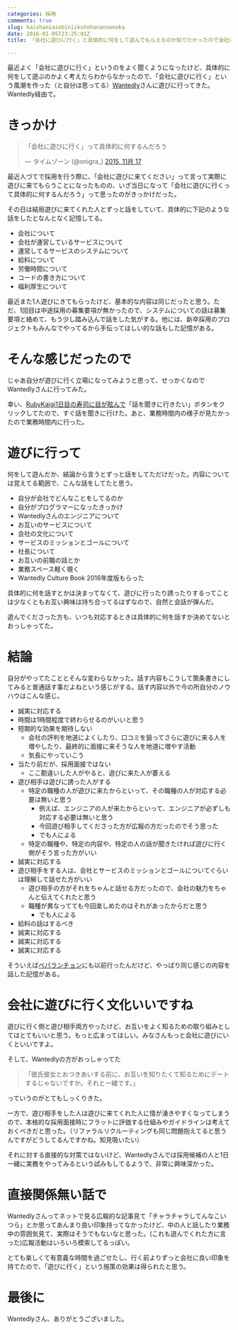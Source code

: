 ```yaml
---
categories: 採用
comments: true
slug: kaishaniasobiniikutohanannanoka
date: 2016-01-05T23:25:01Z
title: 「会社に遊びに行く」と具体的に何をして遊んでもらえるのか知りたかったので会社に遊びに行ってきた

---
```


最近よく「会社に遊びに行く」というのをよく聞くようになったけど、具体的に何をして遊ぶのかよく考えたらわからなかったので、「会社に遊びに行く」という風潮を作った（と自分は思ってる）[Wantedly](https://www.wantedly.com/)さんに遊びに行ってきた。Wantedly経由で。

# きっかけ

<blockquote class="twitter-tweet" lang="ja"><p lang="ja" dir="ltr">「会社に遊びに行く」って具体的に何するんだろう</p>&mdash; タイムゾーン (@onigra_) <a href="https://twitter.com/onigra_/status/666491084030111744">2015, 11月 17</a></blockquote>
<script async src="//platform.twitter.com/widgets.js" charset="utf-8"></script>

最近人づてで採用を行う際に、「会社に遊びに来てください」って言って実際に遊びに来てもらうことになったものの、いざ当日になって「会社に遊びに行くって具体的に何するんだろう」って思ったのがきっかけだった。

その日は結局遊びに来てくれた人とずっと話をしていて、具体的に下記のような話をしたとなんとなく記憶してる。

- 会社について
- 会社が運営しているサービスについて
- 運営してるサービスのシステムについて
- 給料について
- 労働時間について
- コードの書き方について
- 福利厚生について

最近また1人遊びにきてもらったけど、基本的な内容は同じだったと思う。ただ、1回目は中途採用の募集要項が無かったので、システムについての話は募集要項と絡めて、もう少し踏み込んで話をした気がする。他には、新卒採用のプロジェクトもみんなでやってるから手伝ってほしい的な話もした記憶がある。

# そんな感じだったので

じゃあ自分が遊びに行く立場になってみようと思って、せっかくなのでWantedlyさんに行ってみた。

幸い、[RubyKaigi1日目の寿司に目が眩んで](https://www.wantedly.com/projects/37162)「話を聞きに行きたい」ボタンをクリックしてたので、すぐ話を聞きに行けた。あと、業務時間内の様子が見たかったので業務時間内に行った。

# 遊びに行って

何をして遊んだか、結論から言うとずっと話をしてただけだった。内容については覚えてる範囲で、こんな話をしてたと思う。

- 自分が会社でどんなことをしてるのか
- 自分がプログラマーになったきっかけ
- Wantedlyさんのエンジニアについて
- お互いのサービスについて
- 会社の文化について
- サービスのミッションとゴールについて
- 社長について
- お互いの前職の話とか
- 業務スペース軽く覗く
- Wantedly Culture Book 2016年度版もらった

具体的に何を話すとかは決まってなくて、遊びに行ったり誘ったりするってことは少なくともお互い興味は持ち合ってるはずなので、自然と会話が弾んだ。

遊んでくださった方も、いつも対応するときは具体的に何を話すか決めてないとおっしゃってた。

# 結論

自分がやってたこととそんな変わらなかった。話す内容もこうして箇条書きにしてみると普通話す事だよねという感じがする。話す内容以外で今の所自分のノウハウはこんな感じ。

- 誠実に対応する
- 時間は1時間程度で終わらせるのがいいと思う
- 短期的な効果を期待しない
  - 会社の評判を地道によくしたり、口コミを狙ってさらに遊びに来る人を増やしたり、最終的に面接に来そうな人を地道に増やす活動
  - 気長にやっていこう
- 当たり前だが、採用面接ではない
  - ここ勘違いした人がやると、遊びに来た人が萎える
- 遊び相手は遊びに誘った人がする
  - 特定の職種の人が遊びに来たからといって、その職種の人が対応する必要は無いと思う
    - 例えば、エンジニアの人が来たからといって、エンジニアが必ずしも対応する必要は無いと思う
    - 今回遊び相手してくださった方が広報の方だったのでそう思った
    - でも人による
  - 特定の職種や、特定の内容や、特定の人の話が聞きたければ遊びに行く側がそう言った方がいい
- 誠実に対応する
- 遊び相手をする人は、会社とサービスのミッションとゴールについてぐらいは理解して話せた方がいい
  - 遊び相手の方がそれをちゃんと話せる方だったので、会社の魅力をちゃんと伝えてくれたと思う
  - 職種が異なってても今回楽しめたのはそれがあったからだと思う
    - でも人による
- 給料の話はするべき
- 誠実に対応する
- 誠実に対応する
- 誠実に対応する

そういえば[ペパランチョン](https://pepabo.com/recruit/pepaluncheon/)にも以前行ったんだけど、やっぱり同じ感じの内容を話した記憶がある。

# 会社に遊びに行く文化いいですね

遊びに行く側と遊び相手両方やったけど、お互いをよく知るための取り組みとしてはとてもいいと思う。もっと広まってほしい。みなさんもっと会社に遊びにいくといいですよ。

そして、Wantedlyの方がおっしゃってた

> 「彼氏彼女とおつきあいする前に、お互いを知りたくて知るためにデートするじゃないですか。それと一緒です。」

っていうのがとてもしっくりきた。

一方で、遊び相手をした人は遊びに来てくれた人に情が湧きやすくなってしまうので、本格的な採用面接時にフラットに評価する仕組みやガイドラインは考えておくべきだと思った。（リファラルリクルーティングも同じ問題抱えてると思うんですがどうしてるんですかね。知見吸いたい）

それに対する直接的な対策ではないけど、Wantedlyさんでは採用候補の人と1日一緒に実務をやってみるという試みもしてるようで、非常に興味深かった。

# 直接関係無い話で

Wantedlyさんってネットで見る広報的な記事見て「チャラチャラしてんなこいつら」とか思ってあんまり良い印象持ってなかったけど、中の人と話したり業務中の雰囲気見て、実際はそうでもないなと思った。(これも遊んでくれた方に言った)広報活動はいろいろ模索してるっぽい。

とても楽しくて有意義な時間を過ごせたし、行く前よりずっと会社に良い印象を持てたので、「遊びに行く」という施策の効果は得られたと思う。

# 最後に

Wantedlyさん、ありがとうございました。
